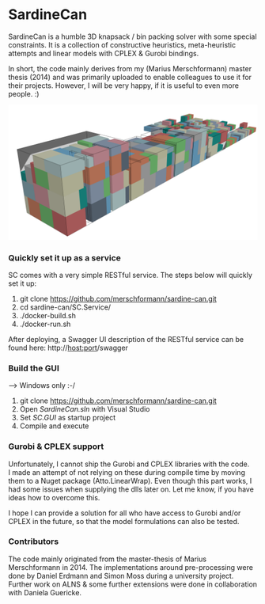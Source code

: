 # SardineCan #

SardineCan is a humble 3D knapsack / bin packing solver with some special constraints. It is a collection of constructive heuristics, meta-heuristic attempts and linear models with CPLEX & Gurobi bindings.

In short, the code mainly derives from my (Marius Merschformann) master thesis (2014) and was primarily uploaded to enable colleagues to use it for their projects. However, I will be very happy, if it is useful to even more people. :)

![sample screenshot](Material/Screenshots/CO2.png "Sample screenshot")

### Quickly set it up as a service ###

SC comes with a very simple RESTful service. The steps below will quickly set it up:

1. git clone https://github.com/merschformann/sardine-can.git
1. cd sardine-can/SC.Service/
1. ./docker-build.sh
1. ./docker-run.sh

After deploying, a Swagger UI description of the RESTful service can be found here: http://<host:port>/swagger

### Build the GUI ###

--> Windows only :-/

1. git clone https://github.com/merschformann/sardine-can.git
1. Open *SardineCan.sln* with Visual Studio
1. Set *SC.GUI* as startup project
1. Compile and execute

### Gurobi & CPLEX support ###

Unfortunately, I cannot ship the Gurobi and CPLEX libraries with the code.  
I made an attempt of not relying on these during compile time by moving them to a Nuget package (Atto.LinearWrap). Even though this part works, I had some issues when supplying the dlls later on. Let me know, if you have ideas how to overcome this.

I hope I can provide a solution for all who have access to Gurobi and/or CPLEX in the future, so that the model formulations can also be tested.

### Contributors ###

The code mainly originated from the master-thesis of Marius Merschformann in 2014.
The implementations around pre-processing were done by Daniel Erdmann and Simon Moss during a university project.
Further work on ALNS & some further extensions were done in collaboration with Daniela Guericke.
